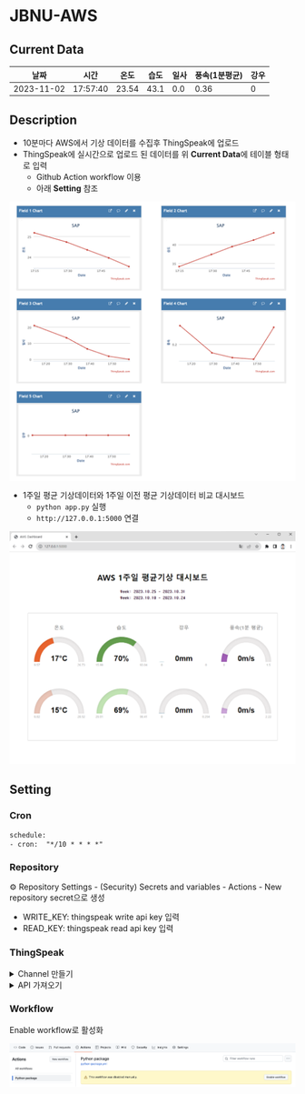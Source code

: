 ﻿# JBNU-AWS

## Current Data
| 날짜 | 시간 | 온도 | 습도 | 일사 | 풍속(1분평균) | 강우 |
| --- | --- | --- | --- | --- | --- | --- |
| 2023-11-02 | 17:57:40 | 23.54 | 43.1 | 0.0 | 0.36 | 0 |

## Description
- 10분마다 AWS에서 기상 데이터를 수집후 ThingSpeak에 업로드
- ThingSpeak에 실시간으로 업로드 된 데이터를 위 **Current Data**에 테이블 형태로 입력
    - Github Action workflow 이용
    - 아래 **Setting** 참조

<div align="center" style="display:flex;"> 
    <img src='.asset/thingspeak-result.png' width='600'/>
</div>

- 1주일 평균 기상데이터와 1주일 이전 평균 기상데이터 비교 대시보드
  - ```python app.py``` 실행
  - ```http://127.0.0.1:5000``` 연결
    
![](.asset/dashboard.png)

## Setting
### Cron
```
schedule:
- cron:  "*/10 * * * *"
```

### Repository
⚙︎ Repository Settings - (Security) Secrets and variables - Actions - New repository secret으로 생성
- WRITE_KEY: thingspeak write api key 입력
- READ_KEY: thingspeak read api key 입력

### ThingSpeak
<details>
<summary>Channel 만들기</summary>

- field 생성
- github 링크 첨부

![](.asset/thingspeak-channel.png)
</details>

<details>
<summary>API 가져오기</summary>

![](.asset/thingspeak-api.png)
</details>

### Workflow
Enable workflow로 활성화

![](.asset/workflow.png)
